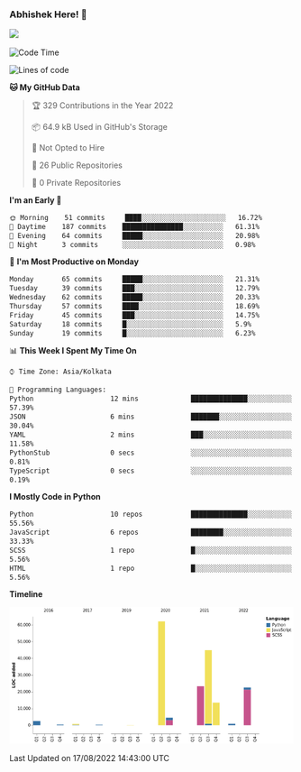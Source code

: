 ### Abhishek Here! 👋
![](https://komarev.com/ghpvc/?username=5parkp1ug&color=green)

<!--
**5parkp1ug/5parkp1ug** is a ✨ _special_ ✨ repository because its `README.md` (this file) appears on your GitHub profile.

Here are some ideas to get you started:

- 🔭 I’m currently working on ...
- 🌱 I’m currently learning ...
- 👯 I’m looking to collaborate on ...
- 🤔 I’m looking for help with ...
- 💬 Ask me about ...
- 📫 How to reach me: ...
- 😄 Pronouns: ...
- ⚡ Fun fact: ...
-->

<!--START_SECTION:waka-->
![Code Time](http://img.shields.io/badge/Code%20Time-427%20hrs%2035%20mins-blue)

![Lines of code](https://img.shields.io/badge/From%20Hello%20World%20I%27ve%20Written-175%20Thousand%20lines%20of%20code-blue)

**🐱 My GitHub Data** 

> 🏆 329 Contributions in the Year 2022
 > 
> 📦 64.9 kB Used in GitHub's Storage 
 > 
> 🚫 Not Opted to Hire
 > 
> 📜 26 Public Repositories 
 > 
> 🔑 0 Private Repositories  
 > 
**I'm an Early 🐤** 

```text
🌞 Morning    51 commits     ████░░░░░░░░░░░░░░░░░░░░░   16.72% 
🌆 Daytime    187 commits    ███████████████░░░░░░░░░░   61.31% 
🌃 Evening    64 commits     █████░░░░░░░░░░░░░░░░░░░░   20.98% 
🌙 Night      3 commits      ░░░░░░░░░░░░░░░░░░░░░░░░░   0.98%

```
📅 **I'm Most Productive on Monday** 

```text
Monday       65 commits     █████░░░░░░░░░░░░░░░░░░░░   21.31% 
Tuesday      39 commits     ███░░░░░░░░░░░░░░░░░░░░░░   12.79% 
Wednesday    62 commits     █████░░░░░░░░░░░░░░░░░░░░   20.33% 
Thursday     57 commits     ████░░░░░░░░░░░░░░░░░░░░░   18.69% 
Friday       45 commits     ███░░░░░░░░░░░░░░░░░░░░░░   14.75% 
Saturday     18 commits     █░░░░░░░░░░░░░░░░░░░░░░░░   5.9% 
Sunday       19 commits     █░░░░░░░░░░░░░░░░░░░░░░░░   6.23%

```


📊 **This Week I Spent My Time On** 

```text
⌚︎ Time Zone: Asia/Kolkata

💬 Programming Languages: 
Python                   12 mins             ██████████████░░░░░░░░░░░   57.39% 
JSON                     6 mins              ███████░░░░░░░░░░░░░░░░░░   30.04% 
YAML                     2 mins              ███░░░░░░░░░░░░░░░░░░░░░░   11.58% 
PythonStub               0 secs              ░░░░░░░░░░░░░░░░░░░░░░░░░   0.81% 
TypeScript               0 secs              ░░░░░░░░░░░░░░░░░░░░░░░░░   0.19%

```

**I Mostly Code in Python** 

```text
Python                   10 repos            ██████████████░░░░░░░░░░░   55.56% 
JavaScript               6 repos             ████████░░░░░░░░░░░░░░░░░   33.33% 
SCSS                     1 repo              █░░░░░░░░░░░░░░░░░░░░░░░░   5.56% 
HTML                     1 repo              █░░░░░░░░░░░░░░░░░░░░░░░░   5.56%

```


**Timeline**

![Chart not found](https://raw.githubusercontent.com/5parkp1ug/5parkp1ug/master/charts/bar_graph.png) 


 Last Updated on 17/08/2022 14:43:00 UTC
<!--END_SECTION:waka-->
